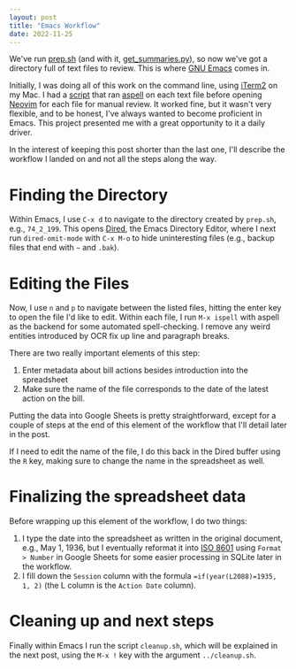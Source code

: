 ```yaml
---
layout: post
title: "Emacs Workflow"
date: 2022-11-25
---
```

We've run [prep.sh](https://blackerby.github.io/2022/11/23/prep.html) (and with it, [get_summaries.py](https://blackerby.github.io/2022/11/24/get-summaries.html)), so now we've got a directory full of text files to review.  This is where [GNU Emacs](https://www.gnu.org/software/emacs/) comes in.

Initially, I was doing all of this work on the command line, using [iTerm2](https://iterm2.com/) on my Mac.  I had a [script](https://github.com/blackerby/llc_pdf_etl_workflow/commit/9416a664bf2e1b946060c4e7a1110edaf75c4557#diff-946a9298fc35569de8840dcfaabf1ab6a8e6334318c81b9a0b0590c2fad56184) that ran [aspell](http://aspell.net/) on each text file before opening [Neovim](https://neovim.io/) for each file for manual review.  It worked fine, but it wasn't very flexible, and to be honest, I've always wanted to become proficient in Emacs.  This project presented me with a great opportunity to it a daily driver.

In the interest of keeping this post shorter than the last one, I'll describe the workflow I landed on and not all the steps along the way.

# Finding the Directory
Within Emacs, I use `C-x d` to navigate to the directory created by `prep.sh`, e.g., `74_2_199`.  This opens [Dired](https://www.gnu.org/software/emacs/manual/html_node/emacs/Dired.html), the Emacs Directory Editor, where I next run `dired-omit-mode` with `C-x M-o` to hide uninteresting files (e.g., backup files that end with `~` and `.bak`).

# Editing the Files
Now, I use `n` and `p` to navigate between the listed files, hitting the enter key to open the file I'd like to edit.  Within each file, I run `M-x ispell` with aspell as the backend for some automated spell-checking.  I remove any weird entities introduced by OCR fix up line and paragraph breaks.

There are two really important elements of this step:
1. Enter metadata about bill actions besides introduction into the spreadsheet
2. Make sure the name of the file corresponds to the date of the latest action on the bill.

Putting the data into Google Sheets is pretty straightforward, except for a couple of steps at the end of this element of the workflow that I'll detail later in the post.

If I need to edit the name of the file, I do this back in the Dired buffer using the `R` key, making sure to change the name in the spreadsheet as well.

# Finalizing the spreadsheet data
Before wrapping up this element of the workflow, I do two things:

1. I type the date into the spreadsheet as written in the original document, e.g., May 1, 1936, but I eventually reformat it into [ISO 8601](https://en.wikipedia.org/wiki/ISO_8601) using `Format > Number` in Google Sheets for some easier processing in SQLite later in the workflow.
2. I fill down the `Session` column with the formula `=if(year(L2088)=1935, 1, 2)` (the L column is the `Action Date` column).

# Cleaning up and next steps
Finally within Emacs I run the script `cleanup.sh`, which will be explained in the next post, using the `M-x !` key with the argument `../cleanup.sh`.
